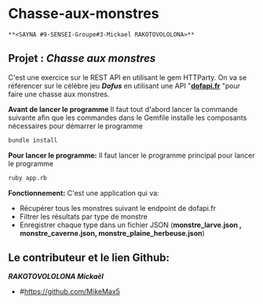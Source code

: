 # Chasse-aux-monstres

	**<SAYNA #9-SENSEI-Groupe#3-Mickael RAKOTOVOLOLONA>**


## Projet : *Chasse aux monstres*
C'est une exercice sur le REST API en utilisant le gem HTTParty.
On va se référencer sur le célèbre jeu ***Dofus*** en utilisant une API "[**dofapi.fr**](https://dofapi.fr) "pour faire une chasse aux monstres.

**Avant de lancer le programme**
Il faut tout d'abord lancer la commande suivante afin que les commandes dans le Gemfile installe les composants nécessaires pour démarrer le programme
```bash
bundle install
```
**Pour lancer le programme:**
Il faut lancer le programme principal pour lancer le programme
```bash
ruby app.rb
```
**Fonctionnement:**
 C'est une application qui va:
- Récupérer tous les monstres suivant le endpoint de dofapi.fr
- Filtrer les résultats par type de monstre
- Enregistrer chaque type dans un fichier JSON (**monstre_larve.json , monstre_caverne.json, monstre_plaine_herbeuse.json**)

## **Le contributeur et le lien Github:**
***RAKOTOVOLOLONA Mickaël***

- #https://github.com/MikeMax5





